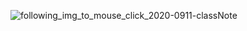 ![following_img_to_mouse_click_2020-0911-classNote](https://user-images.githubusercontent.com/59094101/92976796-657a4500-f459-11ea-80b7-ad93b7f99b5f.jpg)
